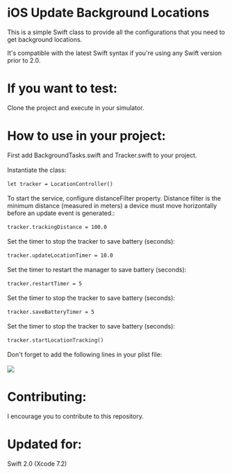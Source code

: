 # iOS Update Background Locations
This is a simple Swift class to provide all the configurations that you need to get background locations. 
 
It's compatible with the latest Swift syntax if you're using any Swift version prior to 2.0.
 
# If you want to test:
Clone the project and execute in your simulator.
 
# How to use in your project:
First add BackgroundTasks.swift and Tracker.swift to your project.
<BR><BR>
Instantiate the class:<BR><BR>
```let tracker = LocationController()```
<BR><BR>
To start the service, configure distanceFilter property. Distance filter is the minimum distance (measured in meters) a device must move horizontally before an update event is generated.:<BR><BR>
```tracker.trackingDistance = 100.0```
<BR><BR>
Set the timer to stop the tracker to save battery (seconds):<BR><BR>
```tracker.updateLocationTimer = 10.0```
<BR><BR>
Set the timer to restart the manager to save battery (seconds):<BR><BR>
```tracker.restartTimer = 5```
<BR><BR>
Set the timer to stop the tracker to save battery (seconds):<BR><BR>
```tracker.saveBatteryTimer = 5```
<BR><BR>
Set the timer to stop the tracker to save battery (seconds):<BR><BR>
``` tracker.startLocationTracking() ```
<BR><BR>
Don't forget to add the following lines in your plist file:<BR><BR>
<img src="https://github.com/vbrazo/iOS_Update_Background_Locations/blob/master/readme.images/plist_info.png?raw=true">
<BR>


# Contributing:
I encourage you to contribute to this repository.
  
# Updated for:
Swift 2.0 (Xcode 7.2)
